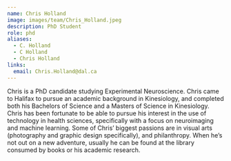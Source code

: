 ```yaml
---
name: Chris Holland
image: images/team/Chris_Holland.jpeg
description: PhD Student
role: phd
aliases:
  - C. Holland
  - C Holland
  - Chris Holland
links:
  email: Chris.Holland@dal.ca
---
```


Chris is a PhD candidate studying Experimental Neuroscience. Chris came to Halifax to pursue an academic background in Kinesiology, and completed both his Bachelors of Science and a Masters of Science in Kinesiology. Chris has been fortunate to be able to pursue his interest in the use of technology in health sciences, specifically with a focus on neuroimaging and machine learning. Some of Chris’ biggest passions are in visual arts (photography and graphic design specifically), and philanthropy.  When he’s not out on a new adventure, usually he can be found at the library consumed by books or his academic research.

